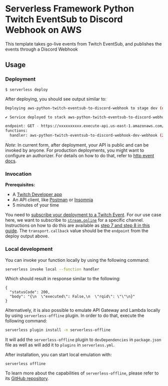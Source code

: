 <!--
title: 'AWS Twitch EventSub to Discord Webhook'
description: 'This template takes go-live events from Twitch EventSub, and publishes the events through a Discord Webhook.'
layout: Doc
framework: v3
platform: AWS
language: python
authorLink: 'https://github.com/dylmye'
authorName: 'Dylan Myers'
authorAvatar: 'https://avatars1.githubusercontent.com/u/7024578?s=200&v=4'
-->

# Serverless Framework Python Twitch EventSub to Discord Webhook on AWS

This template takes go-live events from Twitch EventSub, and publishes the events through a Discord Webhook

## Usage

### Deployment

```
$ serverless deploy
```

After deploying, you should see output similar to:

```bash
Deploying aws-python-twitch-eventsub-to-discord-webhook to stage dev (us-east-1)

✔ Service deployed to stack aws-python-twitch-eventsub-to-discord-webhook-dev (140s)

endpoint: GET - https://xxxxxxxxxx.execute-api.us-east-1.amazonaws.com/
functions:
  handler: aws-python-twitch-eventsub-to-discord-webhook-dev-webhook (2.3 kB)
```

_Note_: In current form, after deployment, your API is public and can be invoked by anyone. For production deployments, you might want to configure an authorizer. For details on how to do that, refer to [http event docs](https://www.serverless.com/framework/docs/providers/aws/events/apigateway/).

### Invocation

**Prerequisites:**

* A [Twitch Developer app](https://dev.twitch.tv/console/apps/)
* An API client, like [Postman](https://www.postman.com/downloads/) or [Insomnia](https://insomnia.rest/download)
* 5 minutes of your time

You need to [subscribe your deployment to a Twitch Event](https://dev.twitch.tv/docs/eventsub). For our use case here, we want to subscribe to [`stream.online`](https://dev.twitch.tv/docs/eventsub/eventsub-subscription-types/#streamonline) for a specific channel. Instructions on how to do this are available as [step 7 and step 8 in this guide](https://dylmye.me/2021/03/08/twitch-discord/). The `transport.callback` value should be the `endpoint` from the deploy output above.

### Local development

You can invoke your function locally by using the following command:

```bash
serverless invoke local --function handler
```

Which should result in response similar to the following:

```
{
  "statusCode": 200,
  "body": "{\n  \"executed\": False,\n  \"rqid\": \"\"\n}"
}
```

Alternatively, it is also possible to emulate API Gateway and Lambda locally by using `serverless-offline` plugin. In order to do that, execute the following command:

```bash
serverless plugin install -n serverless-offline
```

It will add the `serverless-offline` plugin to `devDependencies` in `package.json` file as well as will add it to `plugins` in `serverless.yml`.

After installation, you can start local emulation with:

```
serverless offline
```

To learn more about the capabilities of `serverless-offline`, please refer to its [GitHub repository](https://github.com/dherault/serverless-offline).
